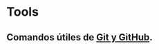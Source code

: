 # Tools
## Comandos útiles de [Git y GitHub](GITIGITHUB.md).


<head>
    <meta charset="UTF-8">
    <meta name="viewport" content="width=device-width, initial-scale=1.0">
    <title>Spring Projects</title>
    <style>
        table {
            border-collapse: collapse;
            width: 100%;
            margin-top: 20px;
        }

        th, td {
            border: 1px solid #dddddd;
            text-align: left;
            padding: 8px;
        }

        th {
            background-color: #f2f2f2;
        }
    </style>
</head>
<body>

    <h1>Spring Projects List</h1>

    <table>
        <tr>
            <th>Name</th>
            <th>Description</th>
            <th>URL</th>
            <th>Catalog</th>
            <th>Tags</th>
        </tr>
        <tr>
            <td>web</td>
            <td>Hello, World RESTful web service.</td>
            <td><a href="https://github.com/rd-1-2022/rest-service">https://github.com/rd-1-2022/rest-service</a></td>
            <td>gs</td>
            <td>[java-17, boot-3.1.x, rest, web]</td>
        </tr>
        <tr>
            <td>jpa</td>
            <td>Learn how to work with JPA data persistence using Spring Data JPA.</td>
            <td><a href="https://github.com/rd-1-2022/rpt-spring-data-jpa">https://github.com/rd-1-2022/rpt-spring-data-jpa</a></td>
            <td>gs</td>
            <td>[java-17, boot-3.1.x, jpa, h2]</td>
        </tr>
         <tr>
            <td>jpa</td>
            <td>Learn How to schedule tasks</td>
            <td><a href="https://github.com/rd-1-2022/rpt-spring-scheduling-tasks">https://github.com/rd-1-2022/rpt-spring-scheduling-tasks</a></td>
            <td>gs</td>
            <td>[scheduling]</td>
        </tr>
        <!-- Repeat similar rows for other projects -->

    </table>

</body>
</html>


# >spring project list               

│scheduling   │How to schedule tasks                           │https://github.com/rd-1-2022/rpt-spring-scheduling-tasks│gs     │[scheduling]                  │ 
├─────────────┼────────────────────────────────────────────────┼────────────────────────────────────────────────────────┼───────┼──────────────────────────────┤ 
│config-client│Using the Config Client library                 │https://github.com/rd-1-2022/rpt-config-client          │gs     │[java-17, boot-3.1.x, config] │ 
├─────────────┼────────────────────────────────────────────────┼────────────────────────────────────────────────────────┼───────┼──────────────────────────────┤ 
│eureka       │Spring Cloud Eureka Server                      │https://github.com/rd-1-2022/eureka                     │gs     │[java-17, boot-3.1.x, cloud,  │ 
│             │                                                │                                                        │       │eureka]                       │ 
├─────────────┼────────────────────────────────────────────────┼────────────────────────────────────────────────────────┼───────┼──────────────────────────────┤ 
│graphql      │Spring GraphQL                                  │https://github.com/rd-1-2022/rpt-spring-graphql         │gs     │[java-17, boot-3.1.x, graphql]│ 
├─────────────┼────────────────────────────────────────────────┼────────────────────────────────────────────────────────┼───────┼──────────────────────────────┤ 
│modulith     │Spring Moduliths                                │https://github.com/rd-1-2022/modulith-simple            │gs     │[java-17, boot-3.1.x,         │ 
│             │                                                │                                                        │       │modulith]                     │ 
├─────────────┼────────────────────────────────────────────────┼────────────────────────────────────────────────────────┼───────┼──────────────────────────────┤ 
│scs-source   │Spring Cloud Stream Source                      │https://github.com/rd-1-2022/scs-source                 │gs     │[java-17, boot-3.1.x, stream, │ 
│             │                                                │                                                        │       │rabbitmq]                     │ 
├─────────────┼────────────────────────────────────────────────┼────────────────────────────────────────────────────────┼───────┼──────────────────────────────┤ 
│scs-processor│Spring Cloud Stream Processor                   │https://github.com/rd-1-2022/scs-processor              │gs     │[java-17, boot-3.1.x, stream, │ 
│             │                                                │                                                        │       │rabbitmq]                     │ 
├─────────────┼────────────────────────────────────────────────┼────────────────────────────────────────────────────────┼───────┼──────────────────────────────┤ 
│scs-sink     │Spring Cloud Stream Sink                        │https://github.com/rd-1-2022/scs-sink                   │gs     │[java-17, boot-3.1.x, stream, │ 
│             │                                                │                                                        │       │rabbitmq]                     │ 
├─────────────┼────────────────────────────────────────────────┼────────────────────────────────────────────────────────┼───────┼──────────────────────────────┤ 
│ai           │OpenAI Hello World                              │https://github.com/rd-1-2022/ai-openai-helloworld       │gs     │[java-17, boot-3.2.x, ai,     │ 
│             │                                                │                                                        │       │openai]                       │ 
├─────────────┼────────────────────────────────────────────────┼────────────────────────────────────────────────────────┼───────┼──────────────────────────────┤ 
│ai-rag       │Open AI RAG                                     │https://github.com/rd-1-2022/ai-openai-rag              │gs     │[java-17, boot-3.2.x, ai,     │ 
│             │                                                │                                                        │       │openai]                       │ 
├─────────────┼────────────────────────────────────────────────┼────────────────────────────────────────────────────────┼───────┼──────────────────────────────┤ 
│ai-azure     │Azure OpenAI Hello World                        │https://github.com/rd-1-2022/ai-azure-openai-helloworld │gs     │[java-17, boot-3.2.x, ai,     │ 
│             │                                                │                                                        │       │openai, azure]                │ 
├─────────────┼────────────────────────────────────────────────┼────────────────────────────────────────────────────────┼───────┼──────────────────────────────┤ 
│multi-module │Multi Module Spring Application with AsciiDoc   │https://github.com/rd-1-2022/spring-multi-module-project│gs     │[java-17, boot-3.1.x]         │ 
└─────────────┴────────────────────────────────────────────────┴────────────────────────────────────────────────────────┴───────┴──────────────────────────────┘ 

